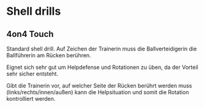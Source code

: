 # Shell drills

## 4on4 Touch

Standard shell drill. Auf Zeichen der Trainerin muss die Ballverteidigerin die Ballführerin am Rücken berühren.

Eignet sich sehr gut um Helpdefense und Rotationen zu üben, da der Vorteil sehr sicher entsteht.

Gibt die Trainerin vor, auf welcher Seite der Rücken berührt werden muss (links/rechts/innen/außen) kann die Helpsituation und somit die Rotation kontrolliert werden.
